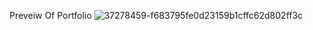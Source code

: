 Preveiw Of Portfolio
![37278459-f683795fe0d23159b1cffc62d802ff3c](https://user-images.githubusercontent.com/88980866/220184591-1088112d-3230-4a54-b743-8a520830b0a0.png)
